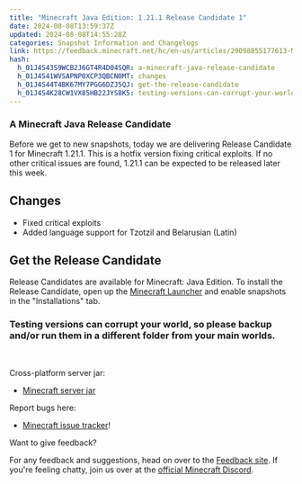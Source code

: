 ```yaml
---
title: "Minecraft Java Edition: 1.21.1 Release Candidate 1"
date: 2024-08-08T13:59:37Z
updated: 2024-08-08T14:55:28Z
categories: Snapshot Information and Changelogs
link: https://feedback.minecraft.net/hc/en-us/articles/29098855177613-Minecraft-Java-Edition-1-21-1-Release-Candidate-1
hash:
  h_01J4S43S9WCB2J6GT4R4D04SQR: a-minecraft-java-release-candidate
  h_01J4S41WVSAPNP0XCP3QBCN0MT: changes
  h_01J4S44T4BK67MY7PGG6DZJ5QJ: get-the-release-candidate
  h_01J4S4K28CW1VX85HB22JYS8K5: testing-versions-can-corrupt-your-world-so-please-backup-andor-run-them-in-a-different-folder-from-your-main-worlds
---
```


### A Minecraft Java Release Candidate

Before we get to new snapshots, today we are delivering Release Candidate 1 for Minecraft 1.21.1. This is a hotfix version fixing critical exploits. If no other critical issues are found, 1.21.1 can be expected to be released later this week.

## Changes

- Fixed critical exploits
- Added language support for Tzotzil and Belarusian (Latin)

## Get the Release Candidate

Release Candidates are available for Minecraft: Java Edition. To install the Release Candidate, open up the [Minecraft Launcher](https://www.minecraft.net/download.html) and enable snapshots in the "Installations" tab.

### Testing versions can corrupt your world, so please backup and/or run them in a different folder from your main worlds.

 

Cross-platform server jar:

- [Minecraft server jar](https://piston-data.mojang.com/v1/objects/e56720aba46f7f07238c4c054a160fc942da9f78/server.jar)

Report bugs here:

- [Minecraft issue tracker](https://piston-data.mojang.com/v1/objects/e56720aba46f7f07238c4c054a160fc942da9f78/server.jar)!

Want to give feedback?

For any feedback and suggestions, head on over to the [Feedback site](https://feedback.minecraft.net/). If you're feeling chatty, join us over at the [official Minecraft Discord](https://discordapp.com/invite/minecraft).
